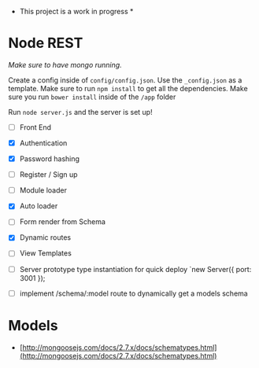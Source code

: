 * This project is a work in progress *

Node REST
===

*Make sure to have mongo running.*

Create a config inside of `config/config.json`. Use the `_config.json` as a template.
Make sure to run `npm install` to get all the dependencies.
Make sure you run `bower install` inside of the `/app` folder

Run `node server.js` and the server is set up!

* [ ] Front End
* [x] Authentication
* [x] Password hashing
* [ ] Register / Sign up
* [ ] Module loader
* [x] Auto loader
* [ ] Form render from Schema
* [x] Dynamic routes
* [ ] View Templates
* [ ] Server prototype type instantiation for quick deploy `new Server({ port: 3001 }); 
* [ ] implement /schema/:model route to dynamically get a models schema  


Models
===
* [http://mongoosejs.com/docs/2.7.x/docs/schematypes.html](http://mongoosejs.com/docs/2.7.x/docs/schematypes.html)